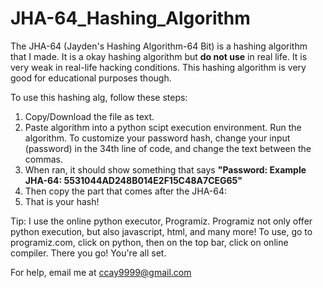 # JHA-64_Hashing_Algorithm
The JHA-64 (Jayden's Hashing Algorithm-64 Bit) is a hashing algorithm that I made. It is a okay hashing algorithm but **do not use** in real life. It is very weak in real-life hacking conditions. This hashing algorithm is very good for educational purposes though. 

To use this hashing alg, follow these steps:

  1. Copy/Download the file as text.
  2. Paste algorithm into a python scipt execution environment. Run the algorithm. To customize your password hash, change your input (password) in the 34th line of code, and change the text between the commas. 
  3. When ran, it should show something that says **"Password: Example JHA-64: 5531044AD248B014E2F15C48A7CEG65"**
  4. Then copy the part that comes after the JHA-64:
  5. That is your hash!

Tip: I use the online python executor, Programiz. Programiz not only offer python execution, but also javascript, html, and many more! To use, go to programiz.com, click on python, then on the top bar, click on online compiler. There you go! You're all set.

For help, email me at ccay9999@gmail.com
                                                   
